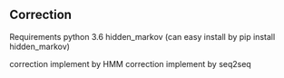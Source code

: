 Correction
-----------
Requirements
python 3.6
hidden_markov  (can easy install by pip install hidden_markov)


correction implement by HMM
correction implement by seq2seq



